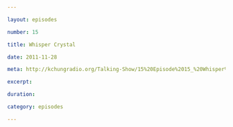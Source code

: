 ```yaml
---

layout: episodes

number: 15

title: Whisper Crystal

date: 2011-11-28

meta: http://kchungradio.org/Talking-Show/15%20Episode%2015_%20Whisper%20Crystal.mp3

excerpt: 

duration: 

category: episodes

---
```


